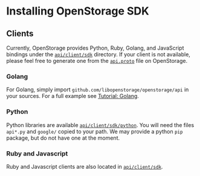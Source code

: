 # Installing OpenStorage SDK

## Clients
Currently, OpenStorage provides Python, Ruby, Golang, and JavaScript bindings
under the [`api/client/sdk`](https://github.com/libopenstorage/openstorage/tree/master/api/client/sdk)
directory. If your client is not available, please feel free to generate one
from the [`api.proto`](https://github.com/libopenstorage/openstorage/blob/master/api/api.proto)
file on OpenStorage.

### Golang
For Golang, simply import `github.com/libopenstorage/openstorage/api` in your
sources. For a full example see [Tutorial: Golang](tutorial-golang.html).

### Python
Python libraries are available [`api/client/sdk/python`](https://github.com/libopenstorage/openstorage/tree/master/api/client/sdk/python).
You will need the files `api*.py` and `google/` copied to your path. We may
provide a python `pip` package, but do not have one at the moment.

### Ruby and Javascript
Ruby and Javascript clients are also located in [`api/client/sdk`](https://github.com/libopenstorage/openstorage/tree/master/api/client/sdk/python). 